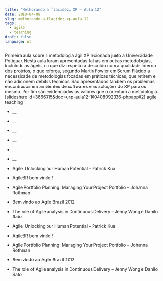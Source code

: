 ```yaml
---
title: "Melhorando a flacidez… XP – Aula 12"
date: 2010-04-08
slug: melhorando-a-flacidez-xp-aula-12
tags:
  - agile
  - teaching
draft: false
language: pt
---
```


Primeira aula sobre a metodologia ágil XP lecionada junto a Universidade Potiguar. Nesta aula foram apresentadas falhas em outras metodologias, incluindo as ágeis, no que diz respeito a descuido com a qualidade interna dos projetos, o que reforça, segundo Martin Fowler em Scrum Flácido a necessidade de metodologias focadas em práticas técnicas, que retirem e não adicionem débitos técnicos. São apresentados também os problemas encontrados em ambientes de softwares e as soluções do XP para os mesmo. Por fim são evidenciados os valores que o orientam a metodologia.
[slideshare id=3666315&doc=unp-aula12-100408092336-phpapp02]
agile teaching
- __
- __
- __
- __
- __
- __

- Agile: Unlocking our Human Potential – Patrick Kua
- AgileBR bem vindo!!
- Agile Portfolio Planning: Managing Your Project Portfolio – Johanna Rothman
- Bem vindo ao Agile Brazil 2012
- The role of Agile analysis in Continuous Delivery – Jenny Wong e Danilo Sato

- Agile: Unlocking our Human Potential – Patrick Kua
- AgileBR bem vindo!!
- Agile Portfolio Planning: Managing Your Project Portfolio – Johanna Rothman
- Bem vindo ao Agile Brazil 2012
- The role of Agile analysis in Continuous Delivery – Jenny Wong e Danilo Sato